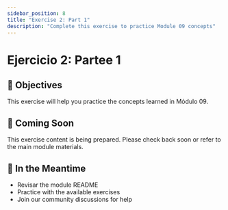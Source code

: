 ```yaml
---
sidebar_position: 8
title: "Exercise 2: Part 1"
description: "Complete this exercise to practice Module 09 concepts"
---
```


# Ejercicio 2: Partee 1

## 🎯 Objectives

This exercise will help you practice the concepts learned in Módulo 09.

## 📝 Coming Soon

This exercise content is being prepared. Please check back soon or refer to the main module materials.

## 🚀 In the Meantime

- Revisar the module README
- Practice with the available exercises
- Join our community discussions for help
